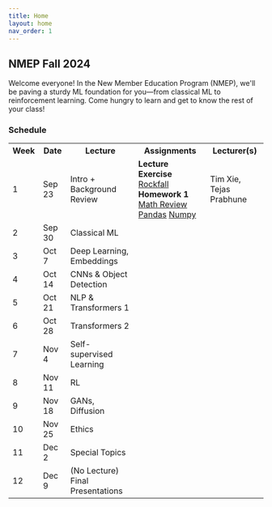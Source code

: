 ```yaml
---
title: Home
layout: home
nav_order: 1
---
```


## NMEP Fall 2024

Welcome everyone!
In the New Member Education Program (NMEP), we'll be paving a sturdy ML foundation for you—from classical ML to reinforcement learning. Come hungry to learn and get to know the rest of your class!


### Schedule

<table>
    <tr> <th style="width: 30px;">Week</th> <th>Date</th> <th>Lecture</th> <th>Assignments</th> <th>Lecturer(s)</th> </tr>
    <tr>
        <td style="width: 30px;">1</td>
        <td>Sep 23</td>
        <td>Intro + Background Review</td>
        <td><span class="label"><strong>Lecture Exercise</strong></span> <a href="https://drive.google.com/file/d/1UM2w5BrJrEcI69_eqhIn-t1yrdC7XzY9/view?usp=drive_link">Rockfall</a><br> 
        <span class="label label-yellow"><strong>Homework 1</strong></span> 
        <a href="/fa24-nmep/assets/hw0/hw0-math.pdf">Math Review</a> 
        <a href="/fa24-nmep/assets/hw0/hw0-pandas.ipynb">Pandas</a> 
        <a href="/fa24-nmep/assets/hw0/hw0-numpy.ipynb">Numpy</a></td>
        <td>Tim Xie, Tejas Prabhune</td>
    </tr>
    <tr>
        <td style="width: 30px;">2</td>
        <td>Sep 30</td>
        <td>Classical ML</td>
        <td></td>
        <td></td>
    </tr>
    <tr>
        <td style="width: 30px;">3</td>
        <td>Oct 7</td>
        <td>Deep Learning, Embeddings</td>
        <td></td>
        <td></td>
    </tr>
    <tr>
        <td style="width: 30px;">4</td>
        <td>Oct 14</td>
        <td>CNNs & Object Detection</td>
        <td></td>
        <td></td>
    </tr>
    <tr>
        <td style="width: 30px;">5</td>
        <td>Oct 21</td>
        <td>NLP & Transformers 1</td>
        <td></td>
        <td></td>
    </tr>
    <tr>
        <td style="width: 30px;">6</td>
        <td>Oct 28</td>
        <td>Transformers 2</td>
        <td></td>
        <td></td>
    </tr>
    <tr>
        <td style="width: 30px;">7</td>
        <td>Nov 4</td>
        <td>Self-supervised Learning</td>
        <td></td>
        <td></td>
    </tr>
    <tr>
        <td style="width: 30px;">8</td>
        <td>Nov 11</td>
        <td>RL</td>
        <td></td>
        <td></td>
    </tr>
    <tr>
        <td style="width: 30px;">9</td>
        <td>Nov 18</td>
        <td>GANs, Diffusion</td>
        <td></td>
        <td></td>
    </tr>
    <tr>
        <td style="width: 30px;">10</td>
        <td>Nov 25</td>
        <td>Ethics</td>
        <td></td>
        <td></td>
    </tr>
    <tr>
        <td style="width: 30px;">11</td>
        <td>Dec 2</td>
        <td>Special Topics</td>
        <td></td>
        <td></td>
    </tr>
    <tr>
        <td style="width: 30px;">12</td>
        <td>Dec 9</td>
        <td>(No Lecture) Final Presentations</td>
        <td></td>
        <td></td>
    </tr>
</table>



<!-- | Week | Date  | Lecture                           | Assignments | Lecturer                | -->
<!-- |:-|:-|:-| :-| :-| -->
<!-- | 1  | Sep 23 | Intro + Background Review          | **Lecture Exercise**{: .label } [Rockfall] <br> **Homework 1**{: .label .label-yellow } [Math Review](/fa24-nmep/assets/hw0/hw0-math.pdf) [Pandas](/fa24-nmep/assets/hw0/hw0-pandas.ipynb) [Numpy](/fa24-nmep/assets/hw0/hw0-numpy.ipynb)                 |                         | -->
<!-- | 2  | Sep 30 | Classical ML                       |                                             |                         | -->
<!-- | 3  | Oct 7  | Deep Learning, Embeddings          |                                             |                         | -->
<!-- | 4  | Oct 14 | CNNs & Object Detection            |                                             |                         | -->
<!-- | 5  | Oct 21 | NLP & Transformers 1               |                                             |                         | -->
<!-- | 6  | Oct 28 | Transformers 2                     |                                             |                         | -->
<!-- | 7  | Nov 4  | Self-supervised Learning           |                                             |                         | -->
<!-- | 8  | Nov 11 | RL                                 |                                             |                         | -->
<!-- | 9  | Nov 18 | GANs, Diffusion                    |                                             |                         | -->
<!-- | 10 | Nov 25 | Ethics                             |                                             |                         | -->
<!-- | 11 | Dec 2  | Special Topics                     |                                             |                         | -->
<!-- | 12 | Dec 9  | (No Lecture) Final Presentations   |                                             |                         | -->


<style>
    table {
        table-layout: fixed !important;
    }

    table {
        tr, th {
            width: fit-content !important;
        }
    }
</style>


[Just the Docs]: https://just-the-docs.github.io/just-the-docs/
[GitHub Pages]: https://docs.github.com/en/pages
[README]: https://github.com/just-the-docs/just-the-docs-template/blob/main/README.md
[Jekyll]: https://jekyllrb.com
[GitHub Pages / Actions workflow]: https://github.blog/changelog/2022-07-27-github-pages-custom-github-actions-workflows-beta/
[use this template]: https://github.com/just-the-docs/just-the-docs-template/generate
